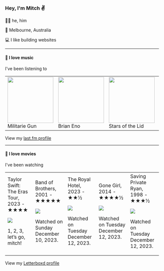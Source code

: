 <article><h3>Hey, I&#x27;m Mitch ✌️</h3><section><p>🙆‍♂️ he, him</p><p>📍 Melbourne, Australia</p><p>💻 I like building websites</p></section><hr/><section><h4>💽 I love music</h4><p>I&#x27;ve been listening to</p><table><tbody><td><img src="https://lastfm.freetls.fastly.net/i/u/174s/087f3a5c66aba7b46e132be12735e1c2.png" height="150px" alt="" role="presentation"/><br/>Militarie Gun</td><td><img src="https://lastfm.freetls.fastly.net/i/u/174s/918055ba2eb81528f93a8924dbab88f8.png" height="150px" alt="" role="presentation"/><br/>Brian Eno</td><td><img src="https://lastfm.freetls.fastly.net/i/u/174s/3e6ab6c1cfc6486d9638bee94db1aac4.png" height="150px" alt="" role="presentation"/><br/>Stars of the Lid</td><td><img src="" height="150px" alt="" role="presentation"/><br/>Ratboy</td><td><img src="https://lastfm.freetls.fastly.net/i/u/174s/61d3f9f694be5705a3f7d40e54802ce8.png" height="150px" alt="" role="presentation"/><br/>03 Greedo</td></tbody></table><span>View my <a href="https://www.last.fm/user/mylsb">last.fm profile</a></span></section><hr/><section><h4>📼 I love movies</h4><p>I&#x27;ve been watching</p><table><tbody><td>Taylor Swift: The Eras Tour, 2023 - ★★★★<br/><span> <p><img src="https://a.ltrbxd.com/resized/film-poster/1/0/4/6/2/2/7/1046227-taylor-swift-the-eras-tour-0-600-0-900-crop.jpg?v=e9a1d6d57d"/></p> <p>1, 2, 3, let’s go, mitch!</p> </span></td><td>Band of Brothers, 2001 - ★★★★★<br/><span> <p><img src="https://a.ltrbxd.com/resized/film-poster/2/5/9/0/1/1/259011-band-of-brothers-0-600-0-900-crop.jpg?v=267d271582"/></p> <p>Watched on Sunday December 10, 2023.</p> </span></td><td>The Royal Hotel, 2023 - ★★½<br/><span> <p><img src="https://a.ltrbxd.com/resized/film-poster/8/4/9/7/1/9/849719-the-royal-hotel-0-600-0-900-crop.jpg?v=fbf08b288c"/></p> <p>Watched on Tuesday December 12, 2023.</p> </span></td><td>Gone Girl, 2014 - ★★★★½<br/><span> <p><img src="https://a.ltrbxd.com/resized/film-poster/1/4/9/8/5/7/149857-gone-girl-0-600-0-900-crop.jpg?v=09a7c91f68"/></p> <p>Watched on Tuesday December 12, 2023.</p> </span></td><td>Saving Private Ryan, 1998 - ★★★½<br/><span> <p><img src="https://a.ltrbxd.com/resized/sm/upload/hz/fu/r7/y7/35CMz4t7PuUiQqt5h4u5nbrXZlF-0-600-0-900-crop.jpg?v=3a667509e0"/></p> <p>Watched on Tuesday December 12, 2023.</p> </span></td></tbody></table><span>View my <a href="https://letterboxd.com/myslab/">Letterboxd profile</a></span></section></article>